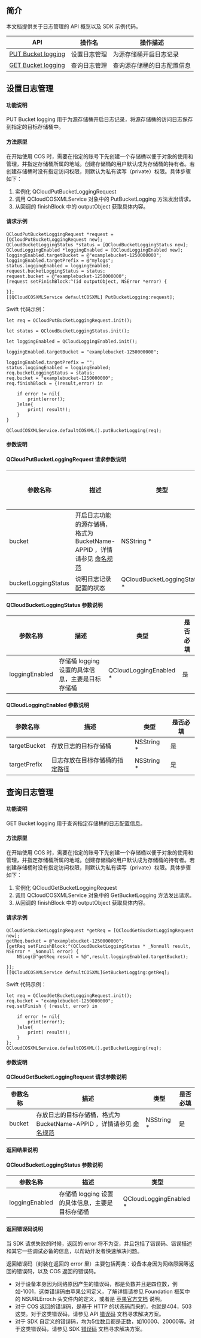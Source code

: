 

## 简介

本文档提供关于日志管理的 API 概览以及 SDK 示例代码。

| API                                                          | 操作名       | 操作描述                   |
| ------------------------------------------------------------ | ------------ | -------------------------- |
| [PUT Bucket logging](https://intl.cloud.tencent.com/document/product/436/17054) | 设置日志管理 | 为源存储桶开启日志记录     |
| [GET Bucket logging](https://intl.cloud.tencent.com/document/product/436/17053) | 查询日志管理 | 查询源存储桶的日志配置信息 |

## 设置日志管理

#### 功能说明

PUT Bucket logging 用于为源存储桶开启日志记录，将源存储桶的访问日志保存到指定的目标存储桶中。

#### 方法原型

在开始使用 COS 时，需要在指定的账号下先创建一个存储桶以便于对象的使用和管理，并指定存储桶所属的地域。创建存储桶的用户默认成为存储桶的持有者。若创建存储桶时没有指定访问权限，则默认为私有读写（private）权限。具体步骤如下：    

1. 实例化 QCloudPutBucketLoggingRequest
2. 调用 QCloudCOSXMLService 对象中的 PutBucketLogging 方法发出请求。
3. 从回调的 finishBlock 中的 outputObject 获取具体内容。

#### 请求示例

[//]: # (.cssg-snippet-objc-put-bucket-logging)
```
QCloudPutBucketLoggingRequest *request = [QCloudPutBucketLoggingRequest new];
QCloudBucketLoggingStatus *status = [QCloudBucketLoggingStatus new];
QCloudLoggingEnabled *loggingEnabled = [QCloudLoggingEnabled new];
loggingEnabled.targetBucket = @"examplebucket-1250000000";
loggingEnabled.targetPrefix = @"mylogs";
status.loggingEnabled = loggingEnabled;
request.bucketLoggingStatus = status;
request.bucket = @"examplebucket-1250000000";
[request setFinishBlock:^(id outputObject, NSError *error) {

}];
[[QCloudCOSXMLService defaultCOSXML] PutBucketLogging:request];
```

Swift 代码示例：

[//]: # (.cssg-snippet-swift-put-bucket-logging)
```
let req = QCloudPutBucketLoggingRequest.init();

let status = QCloudBucketLoggingStatus.init();

let loggingEnabled = QCloudLoggingEnabled.init();

loggingEnabled.targetBucket = "examplebucket-1250000000";

loggingEnabled.targetPrefix = "";
status.loggingEnabled = loggingEnabled;
req.bucketLoggingStatus = status;
req.bucket = "examplebucket-1250000000";
req.finishBlock = {(result,error) in

    if error != nil{
        print(error!);
    }else{
        print( result!);
    }
}

QCloudCOSXMLService.defaultCOSXML().putBucketLogging(req);

```

#### 参数说明

#### QCloudPutBucketLoggingRequest 请求参数说明

| 参数名称            | 描述                                                         | 类型                        | 是否必填 |
| ------------------- | ------------------------------------------------------------ | --------------------------- | -------- |
| bucket              | 开启日志功能的源存储桶，格式为 BucketName-APPID ，详情请参见 [命名规范](https://intl.cloud.tencent.com/document/product/436/13312) | NSString *                  | 是       |
| bucketLoggingStatus | 说明日志记录配置的状态                                       | QCloudBucketLoggingStatus * | 是       |

#### QCloudBucketLoggingStatus 参数说明

| 参数名称       | 描述                                            | 类型                   | 是否必填 |
| -------------- | ----------------------------------------------- | ---------------------- | -------- |
| loggingEnabled | 存储桶 logging 设置的具体信息，主要是目标存储桶 | QCloudLoggingEnabled * | 是       |

#### QCloudLoggingEnabled 参数说明

| 参数名称     | 描述                           | 类型        | 是否必填 |
| ------------ | ------------------------------ | ----------- | -------- |
| targetBucket | 存放日志的目标存储桶           | NSString  * | 是       |
| targetPrefix | 日志存放在目标存储桶的指定路径 | NSString  * | 是       |



## 查询日志管理

#### 功能说明

GET Bucket logging 用于查询指定存储桶的日志配置信息。

#### 方法原型

在开始使用 COS 时，需要在指定的账号下先创建一个存储桶以便于对象的使用和管理，并指定存储桶所属的地域。创建存储桶的用户默认成为存储桶的持有者。若创建存储桶时没有指定访问权限，则默认为私有读写（private）权限。具体步骤如下：    

1. 实例化 QCloudGetBucketLoggingRequest
2. 调用 QCloudCOSXMLService 对象中的 GetBucketLogging 方法发出请求。
3. 从回调的 finishBlock 中的 outputObject 获取具体内容。



#### 请求示例

[//]: # (.cssg-snippet-objc-get-bucket-logging)
```
QCloudGetBucketLoggingRequest *getReq = [QCloudGetBucketLoggingRequest new];
getReq.bucket = @"examplebucket-1250000000";
[getReq setFinishBlock:^(QCloudBucketLoggingStatus * _Nonnull result, NSError * _Nonnull error) {
	NSLog(@"getReq result = %@",result.loggingEnabled.targetBucket);

}];
[[QCloudCOSXMLService defaultCOSXML]GetBucketLogging:getReq];
```

Swift 代码示例：

[//]: # (.cssg-snippet-swift-get-bucket-logging)
```
let req = QCloudGetBucketLoggingRequest.init();
req.bucket = "examplebucket-1250000000";
req.setFinish { (result, error) in

    if error != nil{
        print(error!);
    }else{
        print( result!);
    }
};
QCloudCOSXMLService.defaultCOSXML().getBucketLogging(req);

```

#### 参数说明

#### QCloudGetBucketLoggingRequest 请求参数说明

| 参数名称 | 描述                                                         | 类型       | 是否必填 |
| -------- | ------------------------------------------------------------ | ---------- | -------- |
| bucket   | 存放日志的目标存储桶，格式为 BucketName-APPID ，详情请参见 [命名规范](https://intl.cloud.tencent.com/document/product/436/13312) | NSString * | 是       |

#### 返回结果说明

#### QCloudBucketLoggingStatus 参数说明

| 参数名称       | 描述                                            | 类型                   |
| -------------- | ----------------------------------------------- | ---------------------- |
| loggingEnabled | 存储桶 logging 设置的具体信息，主要是目标存储桶 | QCloudLoggingEnabled * |

#### 返回错误码说明

当 SDK 请求失败的时候，返回的 error 将不为空，并且包括了错误码、错误描述和其它一些调试必备的信息，以帮助开发者快速解决问题。

返回错误码（封装在返回的 error 里）主要包括两类：设备本身因为网络原因等返回的错误码，以及 COS 返回的错误码。

- 对于设备本身因为网络原因产生的错误码，都是负数并且是四位数，例如-1001，这类错误码由苹果公司定义，了解详情请参见 Foundation 框架中的 NSURLError.h 头文件内的定义，或者是 [苹果官方文档](https://developer.apple.com/documentation/foundation/1508628-url_loading_system_error_codes) 说明。
- 对于 COS 返回的错误码，是基于 HTTP 的状态码而来的，也就是404，503这类。对于这类错误码，请参见 API [错误码]( https://intl.cloud.tencent.com/document/product/436/7730)  文档寻求解决方案。
- 对于 SDK 自定义的错误码，均为5位数且都是正数，如10000、20000等。对于这类错误码，请参见 SDK [错误码](https://intl.cloud.tencent.com/document/product/436/30610) 文档寻求解决方案。
